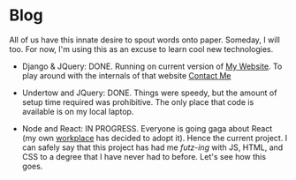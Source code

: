 # Blog

All of us have this innate desire to spout words onto paper. Someday, I will too. For now, I'm using this as an excuse to learn cool new technologies.

- Django & JQuery: DONE. Running on current version of [My Website](http://www.banerjs.com/). To play around with the internals of that website [Contact Me](banerjs.sid@banerjs.com)

- Undertow and JQuery: DONE. Things were speedy, but the amount of setup time required was prohibitive. The only place that code is available is on my local laptop.

- Node and React: IN PROGRESS. Everyone is going gaga about React (my own [workplace](https://www.redfin.com/) has decided to adopt it). Hence the current project. I can safely say that this project has had me *futz-ing* with JS, HTML, and CSS to a degree that I have never had to before. Let's see how this goes.

